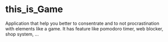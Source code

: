 # this_is_Game
Application that help you better to consentrate and to not procrastination with elements like a game. It has feature like pomodoro timer, web blocker, shop system, ...
